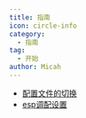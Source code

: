 ```yaml
---
title: 指南
icon: circle-info
category:
  - 指南
tag:
  - 开始
author: Micah
---
```


- [配置文件的切换](config-change.md)
- [esp调配设置](esp-setting.md)

